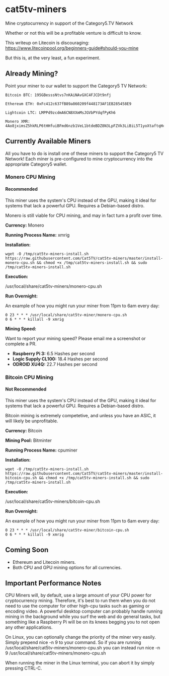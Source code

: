 # cat5tv-miners
Mine cryptocurrency in support of the Category5.TV Network

Whether or not this will be a profitable venture is difficult to know.

This writeup on Litecoin is discouraging: https://www.litecoinpool.org/beginners-guide#should-you-mine

But this is, at the very least, a fun experiment.

## Already Mining?

Point your miner to our wallet to support the Category5 TV Network:

    Bitcoin BTC: 195GBesssNtvs7nKAiNAvGXC4FJCDt9nfj

    Ethereum ETH: 0xFc412c637fB89a860209f448173AF1EB285458E9

    Lightcoin LTC: LMPPd9zcdmA6CN8XXmMsJGVbPYdqfPyKh6

    Monero XMR: 4Ao8jximsZ5hkRLP6tHHfuiBFmd6nzb1VeL1btdeBDZ8N3LpFZVk3LiBiL5T1yoXtaftqHcSKE5YQdQNpizFRyYVFUfMiZ6



## Currently Available Miners

All you have to do is install one of these miners to support the Category5 TV Network! Each miner is pre-configured to mine cryptocurrency into the appropriate Category5 wallet.

### Monero CPU Mining

#### Recommended

This miner uses the system's CPU instead of the GPU, making it ideal for systems that lack a powerful GPU. Requires a Debian-based distro.

Monero is still viable for CPU mining, and may in fact turn a profit over time.

**Currency:** Monero

**Running Process Name:** xmrig

**Installation:**

```
wget -O /tmp/cat5tv-miners-install.sh https://raw.githubusercontent.com/Cat5TV/cat5tv-miners/master/install-monero-cpu.sh && chmod +x /tmp/cat5tv-miners-install.sh && sudo /tmp/cat5tv-miners-install.sh
```
**Execution:**

/usr/local/share/cat5tv-miners/monero-cpu.sh

**Run Overnight:**

An example of how you might run your miner from 11pm to 6am every day:

```
0 23 * * * /usr/local/share/cat5tv-miner/monero-cpu.sh
0 6 * * * killall -9 xmrig
```

**Mining Speed:**

Want to report your mining speed? Please email me a screenshot or complete a PR.

- **Raspberry Pi 3:** 6.5 Hashes per second
- **Logic Supply CL100:** 18.4 Hashes per second
- **ODROID XU4Q:** 22.7 Hashes per second



### Bitcoin CPU Mining

#### Not Recommended

This miner uses the system's CPU instead of the GPU, making it ideal for systems that lack a powerful GPU. Requires a Debian-based distro.

Bitcoin mining is extremely competetive, and unless you have an ASIC, it will likely be unprofitable.

**Currency:** Bitcoin

**Mining Pool:** Bitminter

**Running Process Name:** cpuminer

**Installation:**

```
wget -O /tmp/cat5tv-miners-install.sh https://raw.githubusercontent.com/Cat5TV/cat5tv-miners/master/install-bitcoin-cpu.sh && chmod +x /tmp/cat5tv-miners-install.sh && sudo /tmp/cat5tv-miners-install.sh
```
**Execution:**

/usr/local/share/cat5tv-miners/bitcoin-cpu.sh

**Run Overnight:**

An example of how you might run your miner from 11pm to 6am every day:

```
0 23 * * * /usr/local/share/cat5tv-miner/bitcoin-cpu.sh
0 6 * * * killall -9 xmrig
```

## Coming Soon

- Ethereum and Litecoin miners.
- Both CPU and GPU mining options for all currencies.

## Important Performance Notes

CPU Miners will, by default, use a large amount of your CPU power for cryptocurrency mining. Therefore, it's best to run them when you do not need to use the computer for other high-cpu tasks such as gaming or encoding video. A powerful desktop computer can probably handle running mining in the background while you surf the web and do general tasks, but something like a Raspberry Pi will be on its knees begging you to not open any other applications.

On Linux, you can optionally change the priority of the miner very easily. Simply prepend nice -n 9 to your command. So if you are running /usr/local/share/cat5tv-miners/monero-cpu.sh you can instead run nice -n 9 /usr/local/share/cat5tv-miners/monero-cpu.sh

When running the miner in the Linux terminal, you can abort it by simply pressing CTRL-C.
